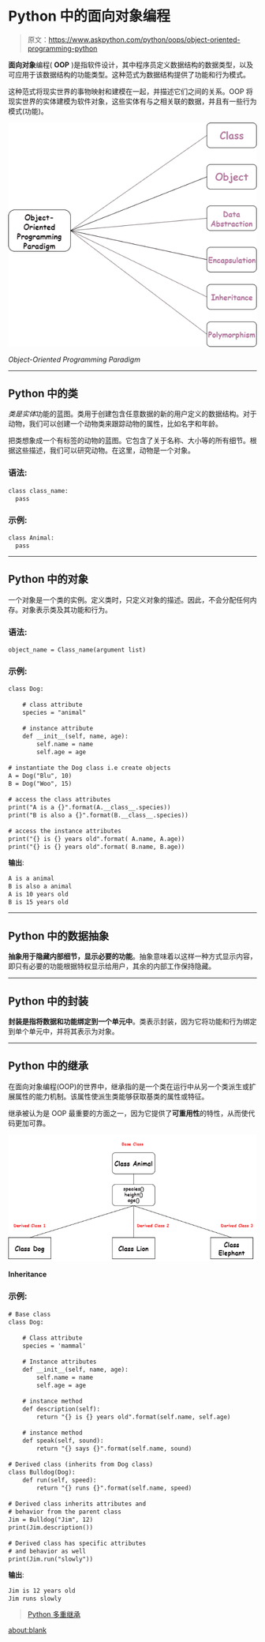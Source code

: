 # Python 中的面向对象编程

> 原文：<https://www.askpython.com/python/oops/object-oriented-programming-python>

**面向对象**编程( **OOP** )是指软件设计，其中程序员定义数据结构的数据类型，以及可应用于该数据结构的功能类型。这种范式为数据结构提供了功能和行为模式。

这种范式将现实世界的事物映射和建模在一起，并描述它们之间的关系。OOP 将现实世界的实体建模为软件对象，这些实体有与之相关联的数据，并且有一些行为模式(功能)。

![Python Oop](img/84d9769e4b8c81701945872d249b48e4.png)

*Object-Oriented Programming Paradigm*

* * *

## Python 中的类

*类是实体*功能的蓝图。类用于创建包含任意数据的新的用户定义的数据结构。对于动物，我们可以创建一个动物类来跟踪动物的属性，比如名字和年龄。

把类想象成一个有标签的动物的蓝图。它包含了关于名称、大小等的所有细节。根据这些描述，我们可以研究动物。在这里，动物是一个对象。

### 语法:

```
class class_name:
  pass

```

### 示例:

```
class Animal:
  pass

```

* * *

## Python 中的对象

一个对象是一个类的实例。定义类时，只定义对象的描述。因此，不会分配任何内存。对象表示类及其功能和行为。

### 语法:

```
object_name = Class_name(argument list)

```

### 示例:

```
class Dog:

    # class attribute
    species = "animal"

    # instance attribute
    def __init__(self, name, age):
        self.name = name
        self.age = age

# instantiate the Dog class i.e create objects
A = Dog("Blu", 10)
B = Dog("Woo", 15)

# access the class attributes
print("A is a {}".format(A.__class__.species))
print("B is also a {}".format(B.__class__.species))

# access the instance attributes
print("{} is {} years old".format( A.name, A.age))
print("{} is {} years old".format( B.name, B.age))

```

**输出**:

```
A is a animal
B is also a animal
A is 10 years old
B is 15 years old
```

* * *

## Python 中的数据抽象

**抽象用于隐藏内部细节，显示必要的功能**。抽象意味着以这样一种方式显示内容，即只有必要的功能根据特权显示给用户，其余的内部工作保持隐藏。

* * *

## Python 中的封装

**封装是指将数据和功能绑定到一个单元中**。类表示封装，因为它将功能和行为绑定到单个单元中，并将其表示为对象。

* * *

## Python 中的继承

在面向对象编程(OOP)的世界中，继承指的是一个类在运行中从另一个类派生或扩展属性的能力机制。该属性使派生类能够获取基类的属性或特征。

继承被认为是 OOP 最重要的方面之一，因为它提供了**可重用性**的特性，从而使代码更加可靠。

![Oops Inheritance](img/1dad1ca8d73f233fe736bb6bd8fa8710.png)

**Inheritance**

### 示例:

```
# Base class
class Dog:

    # Class attribute
    species = 'mammal'

    # Instance attributes
    def __init__(self, name, age):
        self.name = name
        self.age = age

    # instance method
    def description(self):
        return "{} is {} years old".format(self.name, self.age)

    # instance method
    def speak(self, sound):
        return "{} says {}".format(self.name, sound)

# Derived class (inherits from Dog class)
class Bulldog(Dog):
    def run(self, speed):
        return "{} runs {}".format(self.name, speed)

# Derived class inherits attributes and
# behavior from the parent class
Jim = Bulldog("Jim", 12)
print(Jim.description())

# Derived class has specific attributes
# and behavior as well
print(Jim.run("slowly"))

```

**输出**:

```
Jim is 12 years old
Jim runs slowly
```

> [Python 多重继承](https://www.askpython.com/python/oops/python-multiple-inheritance)

<about:blank>